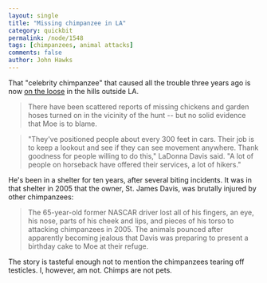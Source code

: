 ```yaml
---
layout: single 
title: "Missing chimpanzee in LA" 
category: quickbit
permalink: /node/1548
tags: [chimpanzees, animal attacks] 
comments: false 
author: John Hawks 
---
```


That "celebrity chimpanzee" that caused all the trouble three years ago is now <a href="http://www.latimes.com/la-me-moe1-2008jul01,0,3639540.story">on the loose</a> in the hills outside LA. 

<blockquote>There have been scattered reports of missing chickens and garden hoses turned on in the vicinity of the hunt -- but no solid evidence that Moe is to blame.</blockquote>

<blockquote>"They've positioned people about every 300 feet in cars. Their job is to keep a lookout and see if they can see movement anywhere. Thank goodness for people willing to do this," LaDonna Davis said. "A lot of people on horseback have offered their services, a lot of hikers."</blockquote>

He's been in a shelter for ten years, after several biting incidents. It was in that shelter in 2005 that the owner, St. James Davis, was brutally injured by other chimpanzees:

<blockquote>The 65-year-old former NASCAR driver lost all of his fingers, an eye, his nose, parts of his cheek and lips, and pieces of his torso to attacking chimpanzees in 2005. The animals pounced after apparently becoming jealous that Davis was preparing to present a birthday cake to Moe at their refuge.</blockquote>

The story is tasteful enough not to mention the chimpanzees tearing off testicles. I, however, am not. Chimps are not pets. 

